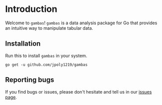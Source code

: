 # Introduction

Welcome to `gambas`! `gambas` is a data analysis package for Go that provides an intuitive way to manipulate tabular data.

## Installation

Run this to install `gambas` in your system.

```
go get -u github.com/jpoly1219/gambas
```

## Reporting bugs

If you find bugs or issues, please don't hesitate and tell us in our [issues page](https://github.com/jpoly1219/gambas/issues).
